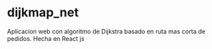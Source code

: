 # dijkmap_net
Aplicacion web con algoritmo de Dijkstra basado en ruta mas corta de pedidos. Hecha en React js
